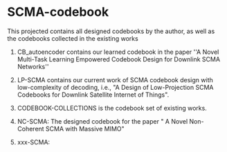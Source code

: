 # SCMA-codebook
This projected contains all designed codebooks by the author, as well as the codebooks collected in the existing works

1. CB_autoencoder contains our learned codebook in the paper ''A Novel Multi-Task Learning Empowered Codebook Design for Downlink SCMA Networks''

2. LP-SCMA contains our current work  of SCMA codebook design with low-complexity of decoding, i.e., "A Design of Low-Projection SCMA Codebooks for
Downlink Satellite Internet of Things".

3. CODEBOOK-COLLECTIONS  is the codebook set of existing works.

4. NC-SCMA: The designed codebook for the paper " A Novel Non-Coherent SCMA with Massive MIMO"

5. xxx-SCMA:
